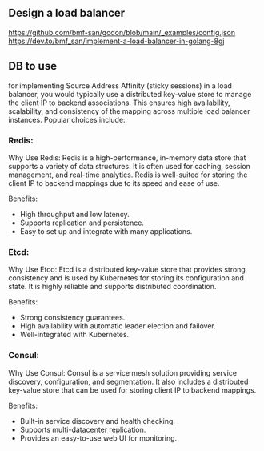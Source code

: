 ## Design a load balancer 

https://github.com/bmf-san/godon/blob/main/_examples/config.json
https://dev.to/bmf_san/implement-a-load-balancer-in-golang-8gj

## DB to use 
for implementing Source Address Affinity (sticky sessions) in a load balancer, you would typically use a distributed key-value store to manage the client IP to backend associations. This ensures high availability, scalability, and consistency of the mapping across multiple load balancer instances. Popular choices include:

### Redis:

Why Use Redis: Redis is a high-performance, in-memory data store that supports a variety of data structures. It is often used for caching, session management, and real-time analytics. Redis is well-suited for storing the client IP to backend mappings due to its speed and ease of use.

Benefits:
- High throughput and low latency.
- Supports replication and persistence.
- Easy to set up and integrate with many applications.

### Etcd:

Why Use Etcd: Etcd is a distributed key-value store that provides strong consistency and is used by Kubernetes for storing its configuration and state. It is highly reliable and supports distributed coordination.

Benefits:
- Strong consistency guarantees.
- High availability with automatic leader election and failover.
- Well-integrated with Kubernetes.

### Consul:

Why Use Consul: Consul is a service mesh solution providing service discovery, configuration, and segmentation. It also includes a distributed key-value store that can be used for storing client IP to backend mappings.

Benefits:
- Built-in service discovery and health checking.
- Supports multi-datacenter replication.
- Provides an easy-to-use web UI for monitoring.
